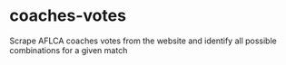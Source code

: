 # coaches-votes
Scrape AFLCA coaches votes from the website and identify all possible combinations for a given match
